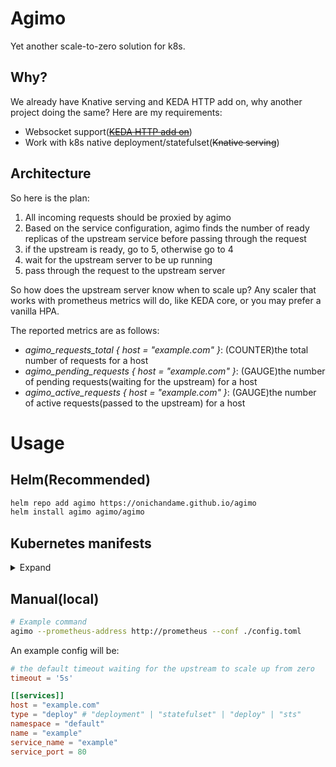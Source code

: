 # Agimo

Yet another scale-to-zero solution for k8s.

## Why?

We already have Knative serving and KEDA HTTP add on, why another project doing the same? Here are my requirements:

- Websocket support([~~KEDA HTTP add on~~](https://github.com/kedacore/http-add-on/issues/654))
- Work with k8s native deployment/statefulset(~~Knative serving~~)

## Architecture

So here is the plan:

1. All incoming requests should be proxied by agimo
2. Based on the service configuration, agimo finds the number of ready replicas of the upstream service before passing through the request
3. if the upstream is ready, go to 5, otherwise go to 4
4. wait for the upstream server to be up running
5. pass through the request to the upstream server

So how does the upstream server know when to scale up? Any scaler that works with prometheus metrics will do, like KEDA core, or you may prefer a vanilla HPA.

The reported metrics are as follows:

- *agimo_requests_total { host = "example.com" }*: (COUNTER)the total number of requests for a host
- *agimo_pending_requests { host = "example.com" }*: (GAUGE)the number of pending requests(waiting for the upstream) for a host
- *agimo_active_requests { host = "example.com" }*: (GAUGE)the number of active requests(passed to the upstream) for a host

# Usage

## Helm(Recommended)

```bash
helm repo add agimo https://onichandame.github.io/agimo
helm install agimo agimo/agimo
```

## Kubernetes manifests

<details>
<summary>Expand</summary>

```yaml
apiVersion: v1
kind: Service
metadata:
  name: agimo
spec:
  selector:
    app: agimo
  ports:
  - name: http
    port: 80
    targetPort: http
  type: ClusterIP
---
apiVersion: v1
kind: ConfigMap
metadata:
  name: agimo-conf
data:
  config.toml: |
    timeout = 30s # default timeout for services to be ready
    [[services]]
    host = example.com
    type = deployment
    namespace = example
    name = example
    service_name = example
    service_port = 80
    timeout = 5s # timeout request after 5s while waiting for the service to be ready
---
apiVersion: apps/v1
kind: Deployment
metadata:
  name: agimo
spec:
  selector:
    matchLabels:
      app: agimo
  replicas: 1
  template:
    metadata:
      labels:
        app: agimo
    spec:
      containers:
      - name: agimo
        image: onichandame/agimo:latest
        command: ["agimo"]
        args:
          - "--prometheus-address"
          - "http://prometheus-server.prometheus"
          - "--conf"
          - "/etc/agimo/config.toml"
        ports:
        - containerPort: 8080
          name: http
        - containerPort: 9090
          name: prometheus
        volumeMounts:
          - name: agimo-conf
            mountPath: /etc/agimo
      volumes:
        - name: agimo-conf
          configMap:
            name: agimo-conf
```
</details>

## Manual(local)

```bash
# Example command
agimo --prometheus-address http://prometheus --conf ./config.toml
```

An example config will be:

```toml
# the default timeout waiting for the upstream to scale up from zero
timeout = '5s'

[[services]]
host = "example.com"
type = "deploy" # "deployment" | "statefulset" | "deploy" | "sts"
namespace = "default"
name = "example"
service_name = "example"
service_port = 80
```

